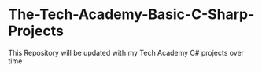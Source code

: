 # The-Tech-Academy-Basic-C-Sharp-Projects

This Repository will be updated with my Tech Academy C# projects over time
